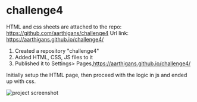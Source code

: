 # challenge4

HTML and css sheets are attached to the repo: https://github.com/aarthigans/challenge4
Url link: https://aarthigans.github.io/challenge4/

1. Created a repository "challenge4"
2. Added HTML, CSS, JS files to it
3. Published it to Settings> Pages,https://aarthigans.github.io/challenge4/

Initially setup the HTML page, then proceed with the logic in js and ended up with css. 

![project screenshot](https://github.com/aarthigans/)
